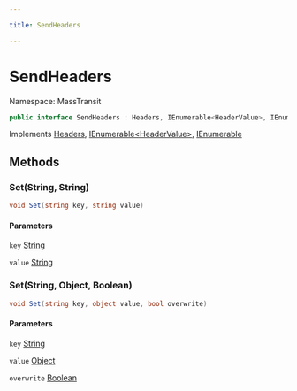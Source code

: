 ```yaml
---

title: SendHeaders

---
```


# SendHeaders

Namespace: MassTransit

```csharp
public interface SendHeaders : Headers, IEnumerable<HeaderValue>, IEnumerable
```

Implements [Headers](../masstransit/headers), [IEnumerable\<HeaderValue\>](https://learn.microsoft.com/en-us/dotnet/api/system.collections.generic.ienumerable-1), [IEnumerable](https://learn.microsoft.com/en-us/dotnet/api/system.collections.ienumerable)

## Methods

### **Set(String, String)**

```csharp
void Set(string key, string value)
```

#### Parameters

`key` [String](https://learn.microsoft.com/en-us/dotnet/api/system.string)<br/>

`value` [String](https://learn.microsoft.com/en-us/dotnet/api/system.string)<br/>

### **Set(String, Object, Boolean)**

```csharp
void Set(string key, object value, bool overwrite)
```

#### Parameters

`key` [String](https://learn.microsoft.com/en-us/dotnet/api/system.string)<br/>

`value` [Object](https://learn.microsoft.com/en-us/dotnet/api/system.object)<br/>

`overwrite` [Boolean](https://learn.microsoft.com/en-us/dotnet/api/system.boolean)<br/>
